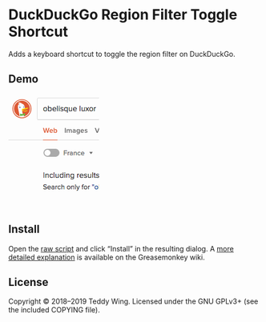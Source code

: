 DuckDuckGo Region Filter Toggle Shortcut
========================================

Adds a keyboard shortcut to toggle the region filter on DuckDuckGo.


## Demo

![Screencast](Screencast.gif)


## Install
Open the [raw script][1] and click “Install” in the resulting dialog. A [more
detailed explanation][2] is available on the Greasemonkey wiki.


## License
Copyright © 2018–2019 Teddy Wing. Licensed under the GNU GPLv3+ (see the
included COPYING file).


[1]: https://raw.githubusercontent.com/teddywing/duckduckgo-region-filter-toggle-shortcut/master/duckduckgo-region-filter-toggle-shortcut.user.js
[2]: https://wiki.greasespot.net/Greasemonkey_Manual:Installing_Scripts
